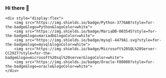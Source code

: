 ### Hi there 👋


	<div style="display:flex">
		<img src="https://img.shields.io/badge/Python-3776AB?style=for-the-badge&logo=Python&logoColor=white">    
		<img src="https://img.shields.io/badge/MariaDB-003545?style=for-the-badge&logo=mariadb&logoColor=white">   
		<img src="https://img.shields.io/badge/mysql-4479A1.svg?style=for-the-badge&logo=mysql&logoColor=white">    
		<img src="https://img.shields.io/badge/Microsoft%20SQL%20Server-CC2927?style=for-the-badge&logo=microsoft%20sql%20server&logoColor=white">    
		<img src="https://img.shields.io/badge/Oracle-F80000?style=for-the-badge&logo=oracle&logoColor=white">
	</div>


